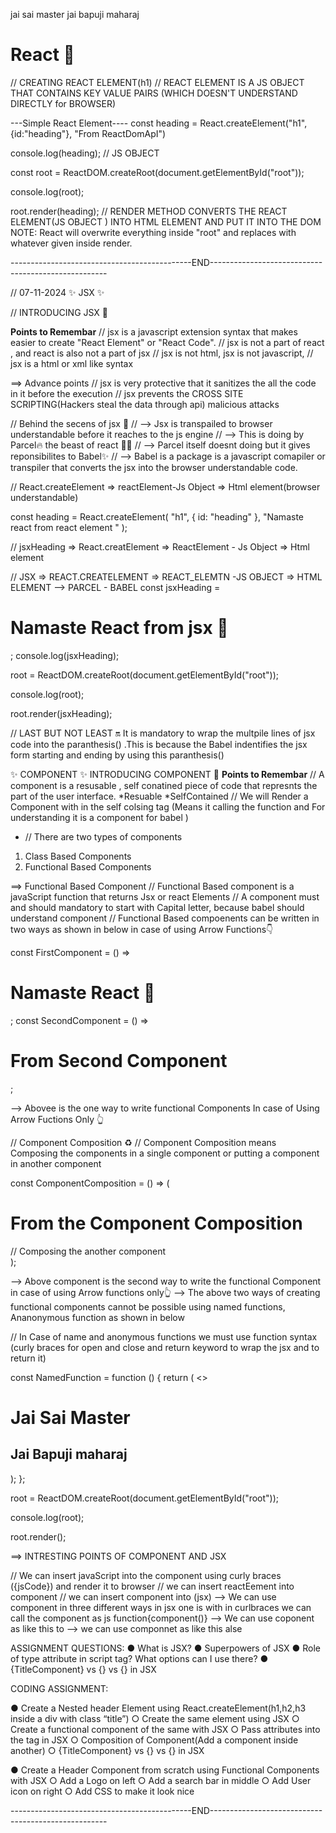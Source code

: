 jai sai master
jai bapuji maharaj

# React 🚀

// CREATING REACT ELEMENT(h1)
// REACT ELEMENT IS A JS OBJECT THAT CONTAINS KEY VALUE PAIRS (WHICH DOESN'T UNDERSTAND DIRECTLY for BROWSER)

---Simple React Element----
const heading = React.createElement("h1", {id:"heading"}, "From ReactDomApI")

console.log(heading); // JS OBJECT

const root = ReactDOM.createRoot(document.getElementById("root"));

console.log(root);

root.render(heading); // RENDER METHOD CONVERTS THE REACT ELEMENT(JS OBJECT ) INTO HTML ELEMENT AND PUT IT INTO THE DOM
NOTE: React will overwrite everything inside "root" and replaces with whatever given inside render.

---------------------------------------------END----------------------------------------------------

// 07-11-2024
✨ JSX ✨

// INTRODUCING JSX 👋

**Points to Remembar**
// jsx is a javascript extension syntax that makes easier to create "React Element" or "React Code".
// jsx is not a part of react , and react is also not a part of jsx
// jsx is not html, jsx is not javascript,
// jsx is a html or xml like syntax

==> Advance points
// jsx is very protective that it sanitizes the all the code in it before the execution
// jsx prevents the CROSS SITE SCRIPTING(Hackers steal the data through api) malicious attacks

// Behind the secens of jsx 👀
// --> Jsx is transpailed to browser understandable before it reaches to the js engine
// --> This is doing by Parcel🔥 the beast of react 🐦‍🔥
// --> Parcel itself doesnt doing but it gives reponsibilites to Babel✨
// --> Babel is a package is a javascript comapiler or transpiler that converts the jsx into the browser understandable code.

// React.createElement => reactElement-Js Object => Html element(browser understandable)

const heading = React.createElement(
"h1",
{ id: "heading" },
"Namaste react from react element "
);

// jsxHeading => React.creatElement => ReactElement - Js Object => Html element

// JSX => REACT.CREATELEMENT => REACT_ELEMTN -JS OBJECT => HTML ELEMENT --> PARCEL - BABEL
const jsxHeading = <h1>Namaste React from jsx 🚀 </h1>;
console.log(jsxHeading);

root = ReactDOM.createRoot(document.getElementById("root"));

console.log(root);

root.render(jsxHeading);

// LAST BUT NOT LEAST 🔛
It is mandatory to wrap the multpile lines of jsx code into the paranthesis() .This is because the Babel indentifies the jsx form starting and ending by using this paranthesis()

✨ COMPONENT ✨
INTRODUCING COMPONENT 👋
**Points to Remembar**
// A component is a resusable , self conatined piece of code that represnts the part of the user interface.
*Resuable
*SelfContained
// We will Render a Component with in the self colsing tag (Means it calling the function and For understanding it is a component for babel )

- // There are two types of components

1. Class Based Components
2. Functional Based Components

==> Functional Based Component
// Functional Based component is a javaScript function that returns Jsx or react Elements
// A component must and should mandatory to start with Capital letter, because babel should understand component
// Functional Based compoenents can be written in two ways as shown in below in case of using Arrow Functions👇

const FirstComponent = () => <h1>Namaste React 🚀 </h1>;
const SecondComponent = () => <h1 className="Second">From Second Component</h1>;

--> Abovee is the one way to write functional Components In case of Using Arrow Fuctions Only 👆

// Component Composition ♻️
// Component Composition means Composing the components in a single component or putting a component in another component

const ComponentComposition = () => (

  <div>
    <h1>From the Component Composition</h1>
    <FirstComponent />  // Composing the  another component
    <SecondComponent />
  </div>
);

--> Above component is the second way to write the functional Component in case of using Arrow functions only👆
--> The above two ways of creating functional components cannot be possible using named functions, Ananonymous function as shown in below

// In Case of name and anonymous functions we must use function syntax (curly braces for open and close and return keyword to wrap the jsx and to return it)

const NamedFunction = function () {
return (
<>

<h1>Jai Sai Master</h1>
<h2>Jai Bapuji maharaj</h2>
</>
);
};

root = ReactDOM.createRoot(document.getElementById("root"));

console.log(root);

root.render(<ComponentComposition />);

==> INTRESTING POINTS OF COMPONENT AND JSX

// We can insert javaScript into the component using curly braces ({jsCode}) and render it to browser
// we can insert reactEement into component
// we can insert component into (jsx)
--> We can use component in three different ways in jsx one is with in curlbraces we can call the component as js function{component()}
--> We can use coponent as like this to </Componenet>
--> we can use componnet as like this alse <Component> </Component>

ASSIGNMENT QUESTIONS:
● What is JSX?
● Superpowers of JSX
● Role of type attribute in script tag? What options can I use there?
● {TitleComponent} vs {<TitleComponent/>} vs
{<TitleComponent></TitleComponent>} in JSX

CODING ASSIGNMENT:

● Create a Nested header Element using React.createElement(h1,h2,h3 inside a
div with class “title”)
○ Create the same element using JSX
○ Create a functional component of the same with JSX
○ Pass attributes into the tag in JSX
○ Composition of Component(Add a component inside another)
○ {TitleComponent} vs {<TitleComponent/>} vs
{<TitleComponent></TitleComponent>} in JSX

● Create a Header Component from scratch using Functional Components with
JSX
○ Add a Logo on left
○ Add a search bar in middle
○ Add User icon on right
○ Add CSS to make it look nice

---------------------------------------------END----------------------------------------------------

